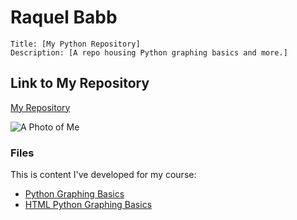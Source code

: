 # Raquel Babb

```
Title: [My Python Repository]
Description: [A repo housing Python graphing basics and more.]
```

## Link to My Repository

[My Repository](https://babbra91.github.io)

![A Photo of Me](C:\Users\babbra\OneDrive\Pictures\Selfie.jpg)

### Files

This is content I've developed for my course:

- [Python Graphing Basics](https://github.com/babbra91/babbra91.github.io/blob/master/PythonGraphs/BasicGraphAssignment.ipynb)
- [HTML Python Graphing Basics](https://github.com/babbra91/babbra91.github.io/blob/master/PythonGraphs/BasicGraphAssignment.html)
